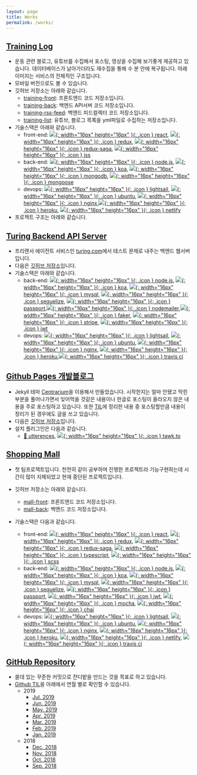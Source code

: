 ```yaml
---
layout: page
title: Works
permalink: /works/
---
```


## [Training Log](https://training-front.netlify.com/)

- 운동 관련 블로그, 유튜브를 수집해서 포스팅, 영상을 수집해 보기좋게 제공하고 있습니다. 데이터베이스가 날아가더라도 재수집을 통해 수 분 안에 복구됩니다. 아래 이미지는 서비스의 전체적인 구조입니다.
- 모바일 버전으로도 볼 수 있습니다.
- 깃허브 저장소는 아래와 같습니다.
  - [training-front](https://github.com/Yangeok/training-front): 프론트엔드 코드 저장소입니다.
  - [training-back](https://github.com/Yangeok/training-back): 백엔드 API서버 코드 저장소입니다.
  - [training-rss-feed](https://github.com/Yangeok/training-rss-feed): 백엔드 피드컬렉터 코드 저장소입니다.
  - [training-list](https://github.com/Yangeok/training-list): 유튜브, 블로그 목록을 yml파일로 수집하는 저장소입니다.
- 기술스택은 아래와 같습니다.
  - front-end: [![](https://cdn4.iconfinder.com/data/icons/logos-3/600/React.js_logo-512.png){: width="16px" height="16px" }{: .icon } react](https://reactjs.org/), [![](https://raw.githubusercontent.com/reduxjs/redux/master/logo/logo.png){: width="16px" height="16px" }{: .icon } redux](https://redux.js.org/), [![](https://cdn-images-1.medium.com/max/1600/1*zcK3vvoVjsqkqB0oja8RWw.png){: width="16px" height="16px" }{: .icon } redux-saga](https://redux-saga.js.org/), [![](https://raw.githubusercontent.com/jsstyles/logo/master/logo.png){: width="16px" height="16px" }{: .icon } jss](https://cssinjs.org/?v=v10.0.0-alpha.16)
  - back-end: [![](https://jaystack.com/wp-content/uploads/2015/12/nodejs-logo-e1497443346889.png){: width="16px" height="16px" }{: .icon } node.js](https://nodejs.org/en/), [![](https://slack-files2.s3-us-west-2.amazonaws.com/avatars/2018-08-28/424668624724_3d9a8923cf9349adcb2c_230.png){: width="16px" height="16px" }{: .icon } koa](https://koajs.com/), [![](https://www.worksonarm.com/wp-content/uploads/2017/03/mongodb-logo-1.png){: width="16px" height="16px" }{: .icon } mongodb](https://www.mongodb.com/), [![](https://pbs.twimg.com/profile_images/946432748276740096/0TXzZU7W_400x400.jpg){: width="16px" height="16px" }{: .icon } mongoose](https://mongoosejs.com/)
  - devops: [![](https://cdn.worldvectorlogo.com/logos/amazon-lightsail.svg){: width="16px" height="16px" }{: .icon } lightsail](https://aws.amazon.com/lightsail/), [![](https://www.linuxusbstick.de/media/image/87/0f/g0/ubuntu-logo_600x600.png){: width="16px" height="16px" }{: .icon } ubuntu](https://www.ubuntu.com/), [![](https://pbs.twimg.com/profile_images/1012797966619299840/QdcjutYP_400x400.jpg){: width="16px" height="16px" }{: .icon } nginx](https://www.nginx.com/),[![](https://i1.wp.com/softwareengineeringdaily.com/wp-content/uploads/2016/10/herokukafka.png?w=300&ssl=1){: width="16px" height="16px" }{: .icon } heroku](https://dashboard.heroku.com/), [![](https://www.netlify.com/img/press/logos/logomark.png){: width="16px" height="16px" }{: .icon } netlify](https://www.netlify.com/)
- 프로젝트 구조는 아래와 같습니다.

## [Turing Backend API Server](https://turing-back.herokuapp.com/)

- 프리랜서 에이전트 서비스인 [turing.com](https://turing.com/)에서 테스트 문제로 내주는 백엔드 웹서버입니다.
- 다음은 [깃허브 저장소](https://github.com/Yangeok/turing-back)입니다.
- 기술스택은 아래와 같습니다.
  - back-end: [![](https://jaystack.com/wp-content/uploads/2015/12/nodejs-logo-e1497443346889.png){: width="16px" height="16px" }{: .icon } node.js](https://nodejs.org/en/), [![](https://slack-files2.s3-us-west-2.amazonaws.com/avatars/2018-08-28/424668624724_3d9a8923cf9349adcb2c_230.png){: width="16px" height="16px" }{: .icon } koa](https://koajs.com/), [![](http://www.stickpng.com/assets/images/5848104fcef1014c0b5e4950.png){: width="16px" height="16px" }{: .icon } mysql](https://www.mysql.com/), [![](http://docs.sequelizejs.com/image/brand_logo.png){: width="16px" height="16px" }{: .icon } sequelize](http://docs.sequelizejs.com/), [![](https://projecthydro.org/wp-content/uploads/2019/01/passportJS-500x500.png){: width="16px" height="16px" }{: .icon } passport](http://www.passportjs.org/),[![](https://i2.wp.com/community.nodemailer.com/wp-content/uploads/2015/10/n2-2.png?w=422&ssl=1){: width="16px" height="16px" }{: .icon } nodemailer](https://nodemailer.com/about/),[![](https://i.imgur.com/KiinQ.png){: width="16px" height="16px" }{: .icon } faker](https://www.npmjs.com/package/faker), [![](https://image.flaticon.com/icons/svg/38/38972.svg){: width="16px" height="16px" }{: .icon } stripe](https://stripe.com/), [![](https://logrocket.com/blog/content/images/2018/10/Screen-Shot-2018-10-11-at-1.40.06-PM.png){: width="16px" height="16px" }{: .icon } jwt](https://jwt.io/)
  - devops: [![](https://cdn.worldvectorlogo.com/logos/amazon-lightsail.svg){: width="16px" height="16px" }{: .icon } lightsail](https://aws.amazon.com/lightsail/), [![](https://www.linuxusbstick.de/media/image/87/0f/g0/ubuntu-logo_600x600.png){: width="16px" height="16px" }{: .icon } ubuntu](https://www.ubuntu.com/), [![](https://pbs.twimg.com/profile_images/1012797966619299840/QdcjutYP_400x400.jpg){: width="16px" height="16px" }{: .icon } nginx](https://www.nginx.com/), [![](https://i1.wp.com/softwareengineeringdaily.com/wp-content/uploads/2016/10/herokukafka.png?w=300&ssl=1){: width="16px" height="16px" }{: .icon } heroku](https://dashboard.heroku.com/),[![](https://travis-ci.org/images/logos/TravisCI-Mascot-1.png){: width="16px" height="16px" }{: .icon } travis ci](https://travis-ci.org/)

## [Github Pages 개발블로그](https://yangeok.github.io/)

- Jekyll 테마 [Centrarium](https://github.com/bencentra/centrarium)을 이용해서 만들었습니다. 시작한지는 얼마 안됐고 막힌부분을 풀어나가면서 잊어먹을 것같은 내용이나 한글로 포스팅이 올라오지 않은 내용을 주로 포스팅하고 있습니다. 또한 [TIL](https://github.com/Yangeok/Today-I-learned/tree/master/diary)에 정리한 내용 중 포스팅할만큼 내용이 정리가 된 경우에도 글을 쓰고 있습니다.
- 다음은 [깃허브 저장소](https://github.com/Yangeok/yangeok.github.io)입니다.
- 설치 플러그인은 다음과 같습니다.
  - [🔮 utterences](https://utteranc.es/), [![](https://www.tawk.to/wp-content/uploads/2014/03/tawky-email-big.png){: width="16px" height="16px" }{: .icon } tawk.to](https://www.tawk.to/)

## [Shopping Mall](https://mall-front.netlify.com)

- 첫 팀프로젝트입니다. 천천히 같이 공부하며 진행한 프로젝트라 기능구현하는데 시간이 많이 지체되었고 현재 중단된 프로젝트입니다.
- 깃허브 저장소는 아래와 같습니다.
  - [mall-front](): 프론트엔드 코드 저장소입니다.
  - [mall-back](): 백엔드 코드 저장소입니다.
- 기술스택은 다음과 같습니다.

  - front-end: [![](https://cdn4.iconfinder.com/data/icons/logos-3/600/React.js_logo-512.png){: width="16px" height="16px" }{: .icon } react](https://reactjs.org/), [![](https://raw.githubusercontent.com/reduxjs/redux/master/logo/logo.png){: width="16px" height="16px" }{: .icon } redux](https://redux.js.org/), [![](https://cdn-images-1.medium.com/max/1600/1*zcK3vvoVjsqkqB0oja8RWw.png){: width="16px" height="16px" }{: .icon } redux-saga](https://redux-saga.js.org/), [![](https://cdn-images-1.medium.com/max/1200/1*mn6bOs7s6Qbao15PMNRyOA.png){: width="16px" height="16px" }{: .icon } typescript](https://www.typescriptlang.org/), [![](https://cdn.worldvectorlogo.com/logos/sass-1.svg){: width="16px" height="16px" }{: .icon } scss](https://sass-lang.com/)
  - back-end: [![](https://jaystack.com/wp-content/uploads/2015/12/nodejs-logo-e1497443346889.png){: width="16px" height="16px" }{: .icon } node.js](https://nodejs.org/en/), [![](https://slack-files2.s3-us-west-2.amazonaws.com/avatars/2018-08-28/424668624724_3d9a8923cf9349adcb2c_230.png){: width="16px" height="16px" }{: .icon } koa](https://koajs.com/), [![](http://www.stickpng.com/assets/images/5848104fcef1014c0b5e4950.png){: width="16px" height="16px" }{: .icon } mysql](https://www.mysql.com/), [![](http://docs.sequelizejs.com/image/brand_logo.png){: width="16px" height="16px" }{: .icon } sequelize](http://docs.sequelizejs.com/), [![](https://projecthydro.org/wp-content/uploads/2019/01/passportJS-300x300.png){: width="16px" height="16px" }{: .icon } passport](http://www.passportjs.org/), [![](https://logrocket.com/blog/content/images/2018/10/Screen-Shot-2018-10-11-at-1.40.06-PM.png){: width="16px" height="16px" }{: .icon } jwt](https://jwt.io/), [![](https://camo.githubusercontent.com/af4bf83ab2ca125346740f9961345a24ec43b3a9/68747470733a2f2f636c6475702e636f6d2f78465646784f696f41552e737667){: width="16px" height="16px" }{: .icon } mocha](https://mochajs.org/), [![](https://avatars0.githubusercontent.com/u/1515293?s=200&v=4){: width="16px" height="16px" }{: .icon } chai](https://www.chaijs.com/)
  - devops: [![](https://cdn.worldvectorlogo.com/logos/amazon-lightsail.svg){: width="16px" height="16px" }{: .icon } lightsail](https://aws.amazon.com/lightsail/), [![](https://www.linuxusbstick.de/media/image/87/0f/g0/ubuntu-logo_600x600.png){: width="16px" height="16px" }{: .icon } ubuntu](https://www.ubuntu.com/), [![](https://pbs.twimg.com/profile_images/1012797966619299840/QdcjutYP_400x400.jpg){: width="16px" height="16px" }{: .icon } nginx](https://www.nginx.com/), [![](https://i1.wp.com/softwareengineeringdaily.com/wp-content/uploads/2016/10/herokukafka.png?w=300&ssl=1){: width="16px" height="16px" }{: .icon } heroku](https://dashboard.heroku.com/), [![](https://www.netlify.com/img/press/logos/logomark.png){: width="16px" height="16px" }{: .icon } netlify](https://www.netlify.com/), [![](https://travis-ci.org/images/logos/TravisCI-Mascot-1.png){: width="16px" height="16px" }{: .icon } travis ci](https://travis-ci.org/)

  <!-- - 프로젝트 구조는 아래와 같습니다.
    [![](https://res.cloudinary.com/yangeok/image/upload/v1558406432/portfolio/mall-project-structure.jpg)](https://res.cloudinary.com/yangeok/image/upload/v1558406432/portfolio/mall-project-structure.jpg){: target="\_blank" }
    - 데이터베이스 구조는 아래와 같습니다.
      [![](https://res.cloudinary.com/yangeok/image/upload/v1558406432/portfolio/mall-db.jpg)](https://res.cloudinary.com/yangeok/image/upload/v1558406432/portfolio/mall-db.jpg){: target="\_blank" }

    [![](https://res.cloudinary.com/yangeok/image/upload/v1558362038/portfolio/mall-full-screen.jpg)](https://res.cloudinary.com/yangeok/image/upload/v1558362038/portfolio/mall-full-screen.jpg){: target="\_blank" } -->

## [GitHub Repository](https://github.com/yangeok/)

- 쓸데 있는 꾸준한 커밋으로 잔디밭을 만드는 것을 목표로 하고 있습니다.
- [Github TIL](https://github.com/Yangeok/Today-I-learned/tree/master/diary)을 아래에서 연월 별로 확인할 수 있습니다.
  - 2019
    <!-- - [Dec. 2019](https://github.com/Yangeok/Today-I-learned/blob/master/diary/12-2019.md)
    - [Nov. 2019](https://github.com/Yangeok/Today-I-learned/blob/master/diary/11-2019.md)
    - [Oct. 2019](https://github.com/Yangeok/Today-I-learned/blob/master/diary/10-2019.md)
    - [Sep. 2019](https://github.com/Yangeok/Today-I-learned/blob/master/diary/09-2019.md)
    - [Aug. 2019](https://github.com/Yangeok/Today-I-learned/blob/master/diary/08-2019.md) -->
    - [Jul. 2019](https://github.com/Yangeok/Today-I-learned/blob/master/diary/07-2019.md)
    - [Jun. 2019](https://github.com/Yangeok/Today-I-learned/blob/master/diary/06-2019.md)
    - [May. 2019](https://github.com/Yangeok/Today-I-learned/blob/master/diary/05-2019.md)
    - [Apr. 2019](https://github.com/Yangeok/Today-I-learned/blob/master/diary/04-2019.md)
    - [Mar. 2019](https://github.com/Yangeok/Today-I-learned/blob/master/diary/03-2019.md)
    - [Feb. 2019](https://github.com/Yangeok/Today-I-learned/blob/master/diary/02-2019.md)
    - [Jan. 2019](https://github.com/Yangeok/Today-I-learned/blob/master/diary/01-2019.md)
  - 2018
    - [Dec. 2018](https://github.com/Yangeok/Today-I-learned/blob/master/diary/12-2018.md)
    - [Nov. 2018](https://github.com/Yangeok/Today-I-learned/blob/master/diary/11-2018.md)
    - [Oct. 2018](https://github.com/Yangeok/Today-I-learned/blob/master/diary/10-2018.md)
    - [Sep. 2018](https://github.com/Yangeok/Today-I-learned/blob/master/diary/09-2018.md)
